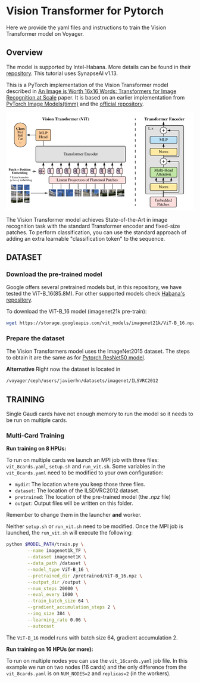 # Vision Transformer for Pytorch
Here we provide the yaml files and instructions to train the Vision Transformer model on Voyager.

## Overview

The model is supported by Intel-Habana. More details can be found in their [repository](https://github.com/HabanaAI/Model-References/tree/1.13.0/PyTorch/computer_vision/classification/ViT). This tutorial uses SynapseAI v1.13.

This is a PyTorch implementation of the Vision Transformer model described in [An Image is Worth 16x16 Words: Transformers for Image Recognition at Scale](https://arxiv.org/abs/2010.11929) paper. It is based on an earlier implementation from [PyTorch Image Models(timm)](https://github.com/rwightman/pytorch-image-models) and the [official repository](https://github.com/google-research/vision_transformer).

![fig1](https://github.com/HabanaAI/Model-References/blob/1.13.0/PyTorch/computer_vision/classification/ViT/img/figure1.png)

The Vision Transformer model achieves State-of-the-Art in image recognition task with the standard Transformer encoder and fixed-size patches. To perform classification, you can use the standard approach of adding an extra learnable "classification token" to the sequence.


## DATASET

### Download the pre-trained model

Google offers several pretrained models but, in this repository, we have tested the ViT-B_16(85.8M). For other supported models check [Habana's repository](https://github.com/HabanaAI/Model-References/tree/1.13.0/PyTorch/computer_vision/classification/ViT).

To download the ViT-B_16 model (imagenet21k pre-train):
```bash
wget https://storage.googleapis.com/vit_models/imagenet21k/ViT-B_16.npz
```
### Prepare the dataset
The Vision Transformers model uses the ImageNet2015 dataset. The steps to obtain it are the same as for [Pytorch ResNet50 model](/PyTorch/computer_vision/classification/torchvision).

**Alternative**
Right now the dataset is located in
```bash
/voyager/ceph/users/javierhn/datasets/imagenet/ILSVRC2012
```



## TRAINING

Single Gaudi cards have not enough memory to run the model so it needs to be run on multiple cards.

### Multi-Card Training

**Run training on 8 HPUs:**

To run on multiple cards we launch an MPI job with three files: `vit_8cards.yaml`, `setup.sh` and `run_vit.sh`. Some variables in the `vit_8cards.yaml` need to be modified to your own configuration:
- `mydir`: The location where you keep those three files.
- `dataset`: The location of the ILSDVRC2012 dataset.
- `pretrained`: The location of the pre-trained model (the *.npz* file)
- `output`: Output files will be written on this folder.  

Remember to change them in the launcher **and** worker.

Neither `setup.sh` or `run_vit.sh` need to be modified. Once the MPI job is launched, the `run_vit.sh` will execute the following:
```bash
python $MODEL_PATH/train.py \
        --name imagenet1k_TF \
        --dataset imagenet1K \
        --data_path /dataset \
        --model_type ViT-B_16 \
        --pretrained_dir /pretrained/ViT-B_16.npz \
        --output_dir /output \
        --num_steps 20000 \
        --eval_every 1000 \
        --train_batch_size 64 \
        --gradient_accumulation_steps 2 \
        --img_size 384 \
        --learning_rate 0.06 \
        --autocast
```
The `ViT-B_16` model runs with batch size 64, gradient accumulation 2.

**Run training on 16 HPUs (or more):**

To run on multiple nodes you can use the `vit_16cards.yaml` job file. In this example we run on two nodes (16 cards) and the only difference from the `vit_8cards.yaml` is on `NUM_NODES=2` and `replicas=2` (in the workers).



